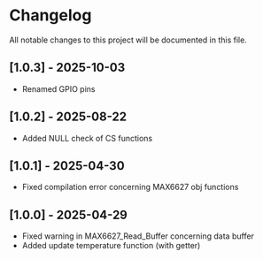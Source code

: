 # Changelog

All notable changes to this project will be documented in this file.

## [1.0.3] - 2025-10-03
- Renamed GPIO pins

## [1.0.2] - 2025-08-22
- Added NULL check of CS functions

## [1.0.1] - 2025-04-30
- Fixed compilation error concerning MAX6627 obj functions

## [1.0.0] - 2025-04-29
- Fixed warning in MAX6627_Read_Buffer concerning data buffer
- Added update temperature function (with getter)